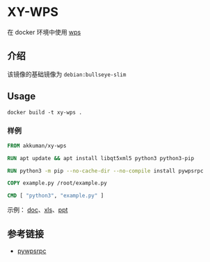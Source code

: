 # XY-WPS

在 docker 环境中使用 [wps](https://linux.wps.cn/)

## 介绍

该镜像的基础镜像为 `debian:bullseye-slim`

## Usage

```shell
docker build -t xy-wps .
```

### 样例

```Dockerfile
FROM akkuman/xy-wps

RUN apt update && apt install libqt5xml5 python3 python3-pip

RUN python3 -m pip --no-cache-dir --no-compile install pywpsrpc

COPY example.py /root/example.py

CMD [ "python3", "example.py" ]
```

示例：
[doc](example/wps-doc)、[xls](example/wps-xls)、[ppt](example/wps-ppt)

## 参考链接

- [pywpsrpc](https://github.com/timxx/pywpsrpc)
